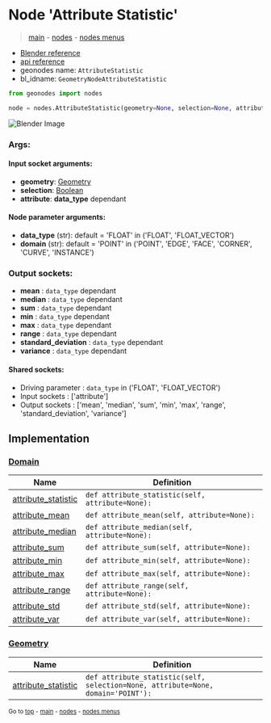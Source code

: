 # Node 'Attribute Statistic'

> [main](../structure.md) - [nodes](nodes.md) - [nodes menus](nodes_menus.md)

- [Blender reference](https://docs.blender.org/manual/en/latest/modeling/geometry_nodes/attribute/attribute_statistic.html)
- [api reference](https://docs.blender.org/api/current/bpy.types.GeometryNodeAttributeStatistic.html)
- geonodes name: `AttributeStatistic`
- bl_idname: `GeometryNodeAttributeStatistic`

```python
from geonodes import nodes

node = nodes.AttributeStatistic(geometry=None, selection=None, attribute=None, data_type='FLOAT', domain='POINT')
```

![Blender Image](https://docs.blender.org/manual/en/latest/_images/node-types_GeometryNodeAttributeStatistic.webp)

### Args:

#### Input socket arguments:

- **geometry**: [Geometry](Geometry.md)
- **selection**: [Boolean](Boolean.md)
- **attribute**: **data_type** dependant

#### Node parameter arguments:

- **data_type** (str): default = 'FLOAT' in ('FLOAT', 'FLOAT_VECTOR')
- **domain** (str): default = 'POINT' in ('POINT', 'EDGE', 'FACE', 'CORNER', 'CURVE', 'INSTANCE')

### Output sockets:

- **mean** : ``data_type`` dependant
- **median** : ``data_type`` dependant
- **sum** : ``data_type`` dependant
- **min** : ``data_type`` dependant
- **max** : ``data_type`` dependant
- **range** : ``data_type`` dependant
- **standard_deviation** : ``data_type`` dependant
- **variance** : ``data_type`` dependant

#### Shared sockets:

- Driving parameter : ``data_type`` in ('FLOAT', 'FLOAT_VECTOR')
- Input sockets  : ['attribute']
- Output sockets : ['mean', 'median', 'sum', 'min', 'max', 'range', 'standard_deviation', 'variance']
## Implementation

### [Domain](Domain.md)

| Name | Definition |
|------|------------|
 | [attribute_statistic](Domain.md#attribute_statistic) | `def attribute_statistic(self, attribute=None):` |
 | [attribute_mean](Domain.md#attribute_mean) | `def attribute_mean(self, attribute=None):` |
 | [attribute_median](Domain.md#attribute_median) | `def attribute_median(self, attribute=None):` |
 | [attribute_sum](Domain.md#attribute_sum) | `def attribute_sum(self, attribute=None):` |
 | [attribute_min](Domain.md#attribute_min) | `def attribute_min(self, attribute=None):` |
 | [attribute_max](Domain.md#attribute_max) | `def attribute_max(self, attribute=None):` |
 | [attribute_range](Domain.md#attribute_range) | `def attribute_range(self, attribute=None):` |
 | [attribute_std](Domain.md#attribute_std) | `def attribute_std(self, attribute=None):` |
 | [attribute_var](Domain.md#attribute_var) | `def attribute_var(self, attribute=None):` |

### [Geometry](Geometry.md)

| Name | Definition |
|------|------------|
 | [attribute_statistic](Geometry.md#attribute_statistic) | `def attribute_statistic(self, selection=None, attribute=None, domain='POINT'):` |

<sub>Go to [top](#node-Attribute-Statistic) - [main](../structure.md) - [nodes](nodes.md) - [nodes menus](nodes_menus.md)</sub>

